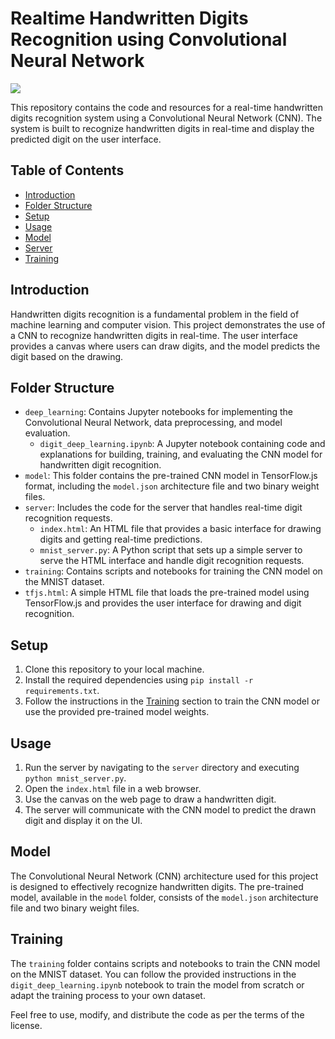 # Realtime Handwritten Digits Recognition using Convolutional Neural Network

![](https://github.com/akshajchainani/Realtime-handwritten-digits-recognition-using-Convolutional-Neural-Network/Realtime%20Digit%20Recognition%20-%20Google%20Chrome%202023-08-23%2018-26-52.gif)


This repository contains the code and resources for a real-time handwritten digits recognition system using a Convolutional Neural Network (CNN). The system is built to recognize handwritten digits in real-time and display the predicted digit on the user interface.

## Table of Contents

- [Introduction](#introduction)
- [Folder Structure](#folder-structure)
- [Setup](#setup)
- [Usage](#usage)
- [Model](#model)
- [Server](#server)
- [Training](#training)

## Introduction

Handwritten digits recognition is a fundamental problem in the field of machine learning and computer vision. This project demonstrates the use of a CNN to recognize handwritten digits in real-time. The user interface provides a canvas where users can draw digits, and the model predicts the digit based on the drawing.

## Folder Structure

- `deep_learning`: Contains Jupyter notebooks for implementing the Convolutional Neural Network, data preprocessing, and model evaluation.
  - `digit_deep_learning.ipynb`: A Jupyter notebook containing code and explanations for building, training, and evaluating the CNN model for handwritten digit recognition.
- `model`: This folder contains the pre-trained CNN model in TensorFlow.js format, including the `model.json` architecture file and two binary weight files.
- `server`: Includes the code for the server that handles real-time digit recognition requests.
  - `index.html`: An HTML file that provides a basic interface for drawing digits and getting real-time predictions.
  - `mnist_server.py`: A Python script that sets up a simple server to serve the HTML interface and handle digit recognition requests.
- `training`: Contains scripts and notebooks for training the CNN model on the MNIST dataset.
- `tfjs.html`: A simple HTML file that loads the pre-trained model using TensorFlow.js and provides the user interface for drawing and digit recognition.

## Setup

1. Clone this repository to your local machine.
2. Install the required dependencies using `pip install -r requirements.txt`.
3. Follow the instructions in the [Training](#training) section to train the CNN model or use the provided pre-trained model weights.

## Usage

1. Run the server by navigating to the `server` directory and executing `python mnist_server.py`.
2. Open the `index.html` file in a web browser.
3. Use the canvas on the web page to draw a handwritten digit.
4. The server will communicate with the CNN model to predict the drawn digit and display it on the UI.

## Model

The Convolutional Neural Network (CNN) architecture used for this project is designed to effectively recognize handwritten digits. The pre-trained model, available in the `model` folder, consists of the `model.json` architecture file and two binary weight files.

## Training

The `training` folder contains scripts and notebooks to train the CNN model on the MNIST dataset. You can follow the provided instructions in the `digit_deep_learning.ipynb` notebook to train the model from scratch or adapt the training process to your own dataset.

Feel free to use, modify, and distribute the code as per the terms of the license.
